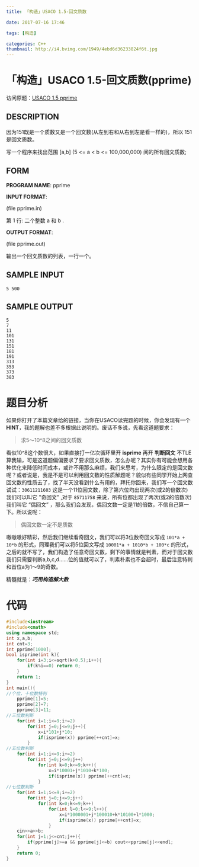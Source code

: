 ```yaml
---
title: 「构造」USACO 1.5-回文质数

date: 2017-07-16 17:46

tags: [构造]

categories: C++
thumbnail: http://i4.bvimg.com/1949/4ebd6d36233824f6t.jpg
---
```


# 「构造」USACO 1.5-回文质数(pprime)

访问原题：[USACO 1.5 pprime](http://www.nocow.cn/index.php/Translate:USACO/pprime)

## DESCRIPTION

因为151既是一个质数又是一个回文数(从左到右和从右到左是看一样的)，所以 151 是回文质数。

写一个程序来找出范围 [a,b] (5 <= a < b <= 100,000,000) 间的所有回文质数;

## FORM

**PROGRAM NAME**: pprime

**INPUT FORMAT**:

(file pprime.in)

第 1 行: 二个整数 a 和 b .

**OUTPUT FORMAT**:

(file pprime.out)

输出一个回文质数的列表，一行一个。

## SAMPLE INPUT

```
5 500 

```

## SAMPLE OUTPUT

```
5
7
11
101
131
151
181
191
313
353
373
383
```

# 题目分析

如果你打开了本篇文章给的链接，当你在USACO读完题的时候，你会发现有一个 **HINT**，我的题解也差不多根据此说明的。废话不多说，先看这道题要求：

>求5～10^8之间的回文质数

看似10^8这个数很大，如果直接打一亿次循环里开 **isprime** 再开 **判断回文** 不TLE算我输，可是这道题偏偏要求了要求回文质数，怎么办呢？其实你有可能会想用各种优化来降低时间成本，或许不用那么麻烦，我们来思考，为什么限定的是回文数呢？或者说是，我是不是可以利用回文数的性质解题呢？貌似有些同学开始上网查回文数的性质去了，找了半天没看到什么有用的，拜托你回来，我们写一个回文数试试：`30611211603` 这是一个11位回文数，除了第六位均出现两次(或2的倍数次)我们可以叫它 "奇回文" ,对于 `85711758` 来说，所有位都出现了两次(或2的倍数次)我们叫它 “偶回文” ，那么我们会发现，偶回文数一定是11的倍数，不信自己算一下。所以说呢：

> 偶回文数一定不是质数

嗷嗷嗷好精彩，然后我们继续看奇回文，我们可以将3位数奇回文写成 `101*a + 10*b` 的形式，同理我们可以将5位回文写成 `10001*a + 1010*b + 100*c` 的形式，之后的就不写了，我们构造了任意奇回文数，剩下的事情就是判素，而对于回文数我们只需要判断a,b,c,d......位的值就可以了，判素朴素也不会超时，最后注意特判和首位a为1～9的奇数。

精髓就是：***巧用构造解大数***

# 代码

```cpp
#include<iostream>
#include<cmath>
using namespace std;
int x,a,b;
int cnt=3;
int pprime[1000];
bool isprime(int k){
	for(int i=3;i<=sqrt(k+0.5);i++){
		if(k%i==0) return 0;
	}
	return 1;
}
int main(){
//个位，十位数特判
	pprime[1]=5;
	pprime[2]=7;
	pprime[3]=11;
//三位数判断
	for(int i=1;i<=9;i+=2)
		for(int j=0;j<=9;j++){
			x=i*101+j*10;
			if(isprime(x)) pprime[++cnt]=x;
		}
//五位数判断
	for(int i=1;i<=9;i+=2)
		for(int j=0;j<=9;j++)
			for(int k=0;k<=9;k++){
				x=i*10001+j*1010+k*100;
				if(isprime(x)) pprime[++cnt]=x;
			}
//七位数判断
	for(int i=1;i<=9;i+=2)
		for(int j=0;j<=9;j++)
			for(int k=0;k<=9;k++)
				for(int l=0;l<=9;l++){
					x=i*1000001+j*100010+k*10100+l*1000;
					if(isprime(x)) pprime[++cnt]=x;
				}
	cin>>a>>b;
	for(int j=1;j<=cnt;j++){
		if(pprime[j]>=a && pprime[j]<=b) cout<<pprime[j]<<endl;
	}
	return 0;
}
```


